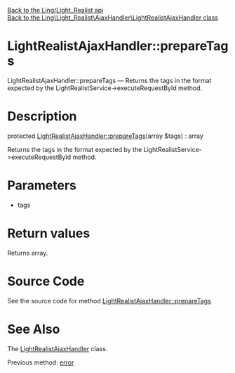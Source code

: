 [Back to the Ling/Light_Realist api](https://github.com/lingtalfi/Light_Realist/blob/master/doc/api/Ling/Light_Realist.md)<br>
[Back to the Ling\Light_Realist\AjaxHandler\LightRealistAjaxHandler class](https://github.com/lingtalfi/Light_Realist/blob/master/doc/api/Ling/Light_Realist/AjaxHandler/LightRealistAjaxHandler.md)


LightRealistAjaxHandler::prepareTags
================



LightRealistAjaxHandler::prepareTags — Returns the tags in the format expected by the LightRealistService->executeRequestById method.




Description
================


protected [LightRealistAjaxHandler::prepareTags](https://github.com/lingtalfi/Light_Realist/blob/master/doc/api/Ling/Light_Realist/AjaxHandler/LightRealistAjaxHandler/prepareTags.md)(array $tags) : array




Returns the tags in the format expected by the LightRealistService->executeRequestById method.




Parameters
================


- tags

    


Return values
================

Returns array.








Source Code
===========
See the source code for method [LightRealistAjaxHandler::prepareTags](https://github.com/lingtalfi/Light_Realist/blob/master/AjaxHandler/LightRealistAjaxHandler.php#L116-L128)


See Also
================

The [LightRealistAjaxHandler](https://github.com/lingtalfi/Light_Realist/blob/master/doc/api/Ling/Light_Realist/AjaxHandler/LightRealistAjaxHandler.md) class.

Previous method: [error](https://github.com/lingtalfi/Light_Realist/blob/master/doc/api/Ling/Light_Realist/AjaxHandler/LightRealistAjaxHandler/error.md)<br>

